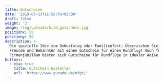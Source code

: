 ```yaml
---
title: Gutscheine
date: '2019-05-13T11:58:43+02:00'
draft: false
weight: '2'
image: /img/uploads/bild_gutschein.jpg
positionx: 50
positiony: 50
description: >-
  Die spezielle Idee zum Geburtstag oder Familienfest: Überraschen Sie Ihre
  Freunde und Bekannten mit einem Gutschein für einen Rundflug! Auch für ein
  Firmenjubiläum bieten sich Gutscheine für Rundflüge in idealer Weise an.
buttons:
  - cta: true
    title: Gutschein bestellen
    url: 'https://www.gurado.de/mfgt/'
---
```


